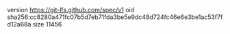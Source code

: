 version https://git-lfs.github.com/spec/v1
oid sha256:cc8280a471fc07b5d7eb71fda3be5e9dc48d724fc46e6e3be1ac53f7fd12a68a
size 11456
